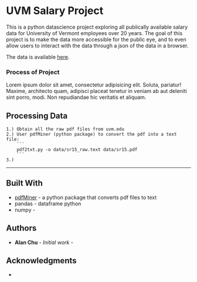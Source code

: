 # UVM Salary Project

This is a python datascience project exploring all publically available salary data for University of Vermont employees over 20 years.  The goal of this project is to make the data more accessible for the public eye, and to even allow users to interact with the data through a json of the data in a browser. 

The data is available <a href="https://www.uvm.edu/~oir/?Page=base_pay.html&SM=submenu_fac_staff.html">here</a>.


### Process of Project
Lorem ipsum dolor sit amet, consectetur adipisicing elit. Soluta, pariatur! Maxime, architecto quam, adipisci placeat tenetur in veniam ab aut deleniti sint porro, modi. Non repudiandae hic veritatis et aliquam.

## Processing Data

	1.) Obtain all the raw pdf files from uvm.edu
	2.) User pdfMiner (python package) to convert the pdf into a text file:
        ```
	    pdf2txt.py -o data/sr15_raw.text data/sr15.pdf 
	    ```
    3.)



<hr>

## Built With

* <a href="http://euske.github.io/pdfminer/index.html">pdfMiner</a> - a python package that converts pdf files to text
* pandas - dataframe python
* numpy - 


## Authors

* **Alan Chu** - *Initial work* - 

## Acknowledgments

* 
